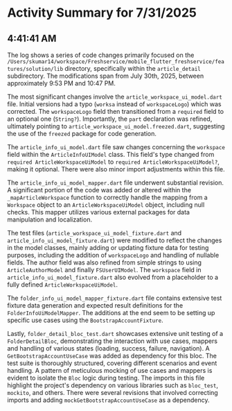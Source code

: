 # Activity Summary for 7/31/2025

## 4:41:41 AM
The log shows a series of code changes primarily focused on the `/Users/skumar14/workspace/Freshservice/mobile_flutter_freshservice/features/solution/lib` directory, specifically within the `article_detail` subdirectory.  The modifications span from July 30th, 2025, between approximately 9:53 PM and 10:47 PM.

The most significant changes involve the `article_workspace_ui_model.dart` file.  Initial versions had a typo (`worksa` instead of `workspaceLogo`) which was corrected. The `workspaceLogo` field then transitioned from a `required` field to an optional one (`String?`).  Importantly, the `part` declaration was refined, ultimately pointing to `article_workspace_ui_model.freezed.dart`, suggesting the use of the `freezed` package for code generation.

The `article_info_ui_model.dart` file saw changes concerning the `workspace` field within the `ArticleInfoUIModel` class.  This field's type changed from `required ArticleWorkspaceUiModel` to `required ArticleWorkspaceUiModel?`, making it optional.  There were also minor import adjustments within this file.

The `article_info_ui_model_mapper.dart` file underwent substantial revision.  A significant portion of the code was added or altered within the `_mapArticleWorkspace` function to correctly handle the mapping from a `Workspace` object to an `ArticleWorkspaceUiModel` object, including null checks. This mapper utilizes various external packages for data manipulation and localization.

The test files (`article_workspace_ui_model_fixture.dart` and `article_info_ui_model_fixture.dart`) were modified to reflect the changes in the model classes, mainly adding or updating fixture data for testing purposes, including the addition of `workspaceLogo` and handling of nullable fields.  The author field was also refined from simple strings to using `ArticleAuthorModel` and finally `FSUserUIModel`.  The `workspace` field in `article_info_ui_model_fixture.dart` also evolved from a placeholder to a fully defined `ArticleWorkspaceUiModel`.

The `folder_info_ui_model_mapper_fixture.dart` file contains extensive test fixture data generation and expected result definitions for the `FolderInfoUiModelMapper`. The additions at the end seem to be setting up specific use cases using the `BootstrapAccountFixture`.

Lastly, `folder_detail_bloc_test.dart` showcases extensive unit testing of a `FolderDetailBloc`, demonstrating the interaction with use cases, mappers and handling of various states (loading, success, failure, navigation). A `GetBootstrapAccountUseCase` was added as dependency for this bloc. The test suite is thoroughly structured, covering different scenarios and event handling.  A pattern of meticulous mocking of use cases and mappers is evident to isolate the `Bloc` logic during testing.  The imports in this file highlight the project's dependency on various libraries such as `bloc_test`, `mockito`, and others.  There were several revisions that involved correcting imports and adding `mockGetBootstrapAccountUseCase` as a dependency.
